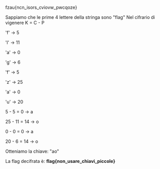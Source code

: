 fzau{ncn_isors_cviovw_pwcqoze}

Sappiamo che le prime 4 lettere della stringa sono "flag"
Nel cifrario di vigenere K = C - P

'f' → 5

'l' → 11

'a' → 0

'g' → 6


'f' → 5

'z' → 25

'a' → 0

'u' → 20

5 - 5 = 0 → a

25 - 11 = 14 → o

0 - 0 = 0 → a

20 - 6 = 14 → o

Otteniamo la chiave: "ao"

La flag decifrata è:
**flag{non_usare_chiavi_piccole}**
